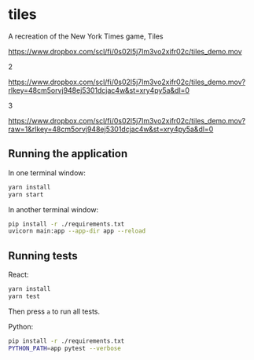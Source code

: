 # tiles

A recreation of the New York Times game, Tiles

https://www.dropbox.com/scl/fi/0s02l5j7lm3vo2xifr02c/tiles_demo.mov

2 

https://www.dropbox.com/scl/fi/0s02l5j7lm3vo2xifr02c/tiles_demo.mov?rlkey=48cm5orvj948ej5301dcjac4w&st=xry4py5a&dl=0

3

https://www.dropbox.com/scl/fi/0s02l5j7lm3vo2xifr02c/tiles_demo.mov?raw=1&rlkey=48cm5orvj948ej5301dcjac4w&st=xry4py5a&dl=0

## Running the application

In one terminal window:

```bash
yarn install
yarn start
```

In another terminal window:

```bash
pip install -r ./requirements.txt
uvicorn main:app --app-dir app --reload
```

## Running tests

React:

```bash
yarn install
yarn test
```

Then press `a` to run all tests.

Python:

```bash
pip install -r ./requirements.txt
PYTHON_PATH=app pytest --verbose
```

